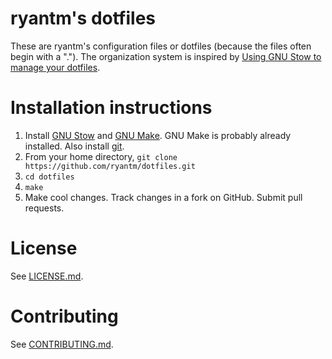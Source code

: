 # ryantm's dotfiles

These are ryantm's configuration files or dotfiles (because the files often begin with a "."). The organization system is inspired by [Using GNU Stow to manage your dotfiles][1].

# Installation instructions

1. Install [GNU Stow][2] and [GNU Make][3]. GNU Make is probably already installed. Also install [git][4].
1. From your home directory, `git clone https://github.com/ryantm/dotfiles.git`
2. `cd dotfiles`
3. `make`
4. Make cool changes. Track changes in a fork on GitHub. Submit pull requests.

# License

See [LICENSE.md][5].

# Contributing

See [CONTRIBUTING.md][6].

[1]:http://brandon.invergo.net/news/2012-05-26-using-gnu-stow-to-manage-your-dotfiles.html
[2]:http://www.gnu.org/software/stow/
[3]:http://www.gnu.org/software/make/
[4]:http://git-scm.com/book/en/v2/Getting-Started-Installing-Git
[5]:LICENSE.md
[6]:CONTRIBUTING.md
